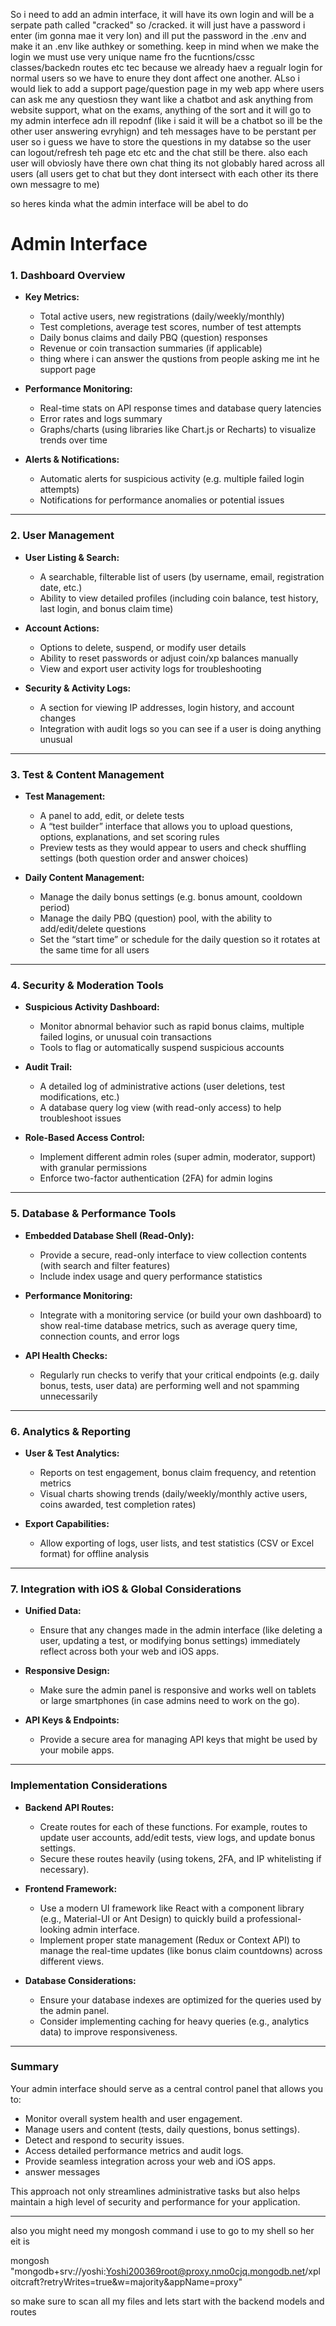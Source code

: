 So i need to add an admin interface, it will have its own login and will be a serpate path called "cracked" so /cracked. it will just have a password i enter (im gonna mae it very lon) and ill put the password in the .env and make it an .env like authkey or something. keep in mind when we make the login we must use very unique name fro the fucntions/cssc classes/backedn routes etc tec because we already haev a regualr login for normal users so we have to enure they dont affect one another. ALso i would liek to add a support page/question page in my web app where users can ask me any questiosn they want like a chatbot and ask anything from website support, what on the exams, anything of the sort and it will go to my admin interfece adn ill repodnf (like i said it will be a chatbot so ill be the other user answering evryhign) and teh messages have to be perstant per user so i guess we have to store the questions in my databse so the user can logout/refresh teh page etc etc and the chat still be there. also each user will obviosly have there own chat thing its not globably hared across all users (all users get to chat but they dont intersect with each other its there own messagre to me)

so heres kinda what the admin interface will be abel to do


# Admin Interface

### 1. **Dashboard Overview**

- **Key Metrics:**  
  - Total active users, new registrations (daily/weekly/monthly)
  - Test completions, average test scores, number of test attempts
  - Daily bonus claims and daily PBQ (question) responses  
  - Revenue or coin transaction summaries (if applicable)
  - thing where i can answer the qustions from people asking me int he support page

- **Performance Monitoring:**  
  - Real-time stats on API response times and database query latencies  
  - Error rates and logs summary  
  - Graphs/charts (using libraries like Chart.js or Recharts) to visualize trends over time

- **Alerts & Notifications:**  
  - Automatic alerts for suspicious activity (e.g. multiple failed login attempts)
  - Notifications for performance anomalies or potential issues

---

### 2. **User Management**

- **User Listing & Search:**  
  - A searchable, filterable list of users (by username, email, registration date, etc.)
  - Ability to view detailed profiles (including coin balance, test history, last login, and bonus claim time)

- **Account Actions:**  
  - Options to delete, suspend, or modify user details
  - Ability to reset passwords or adjust coin/xp balances manually
  - View and export user activity logs for troubleshooting

- **Security & Activity Logs:**  
  - A section for viewing IP addresses, login history, and account changes
  - Integration with audit logs so you can see if a user is doing anything unusual

---

### 3. **Test & Content Management**

- **Test Management:**  
  - A panel to add, edit, or delete tests  
  - A “test builder” interface that allows you to upload questions, options, explanations, and set scoring rules  
  - Preview tests as they would appear to users and check shuffling settings (both question order and answer choices)

- **Daily Content Management:**  
  - Manage the daily bonus settings (e.g. bonus amount, cooldown period)  
  - Manage the daily PBQ (question) pool, with the ability to add/edit/delete questions  
  - Set the “start time” or schedule for the daily question so it rotates at the same time for all users

---

### 4. **Security & Moderation Tools**

- **Suspicious Activity Dashboard:**  
  - Monitor abnormal behavior such as rapid bonus claims, multiple failed logins, or unusual coin transactions
  - Tools to flag or automatically suspend suspicious accounts

- **Audit Trail:**  
  - A detailed log of administrative actions (user deletions, test modifications, etc.)  
  - A database query log view (with read-only access) to help troubleshoot issues

- **Role-Based Access Control:**  
  - Implement different admin roles (super admin, moderator, support) with granular permissions
  - Enforce two-factor authentication (2FA) for admin logins

---

### 5. **Database & Performance Tools**

- **Embedded Database Shell (Read-Only):**  
  - Provide a secure, read-only interface to view collection contents (with search and filter features)  
  - Include index usage and query performance statistics

- **Performance Monitoring:**  
  - Integrate with a monitoring service (or build your own dashboard) to show real-time database metrics, such as average query time, connection counts, and error logs

- **API Health Checks:**  
  - Regularly run checks to verify that your critical endpoints (e.g. daily bonus, tests, user data) are performing well and not spamming unnecessarily

---

### 6. **Analytics & Reporting**

- **User & Test Analytics:**  
  - Reports on test engagement, bonus claim frequency, and retention metrics  
  - Visual charts showing trends (daily/weekly/monthly active users, coins awarded, test completion rates)

- **Export Capabilities:**  
  - Allow exporting of logs, user lists, and test statistics (CSV or Excel format) for offline analysis

---

### 7. **Integration with iOS & Global Considerations**

- **Unified Data:**  
  - Ensure that any changes made in the admin interface (like deleting a user, updating a test, or modifying bonus settings) immediately reflect across both your web and iOS apps.

- **Responsive Design:**  
  - Make sure the admin panel is responsive and works well on tablets or large smartphones (in case admins need to work on the go).

- **API Keys & Endpoints:**  
  - Provide a secure area for managing API keys that might be used by your mobile apps.

---

### Implementation Considerations

- **Backend API Routes:**  
  - Create routes for each of these functions. For example, routes to update user accounts, add/edit tests, view logs, and update bonus settings.
  - Secure these routes heavily (using tokens, 2FA, and IP whitelisting if necessary).

- **Frontend Framework:**  
  - Use a modern UI framework like React with a component library (e.g., Material-UI or Ant Design) to quickly build a professional-looking admin interface.
  - Implement proper state management (Redux or Context API) to manage the real-time updates (like bonus claim countdowns) across different views.

- **Database Considerations:**  
  - Ensure your database indexes are optimized for the queries used by the admin panel.
  - Consider implementing caching for heavy queries (e.g., analytics data) to improve responsiveness.

---

### Summary

Your admin interface should serve as a central control panel that allows you to:
- Monitor overall system health and user engagement.
- Manage users and content (tests, daily questions, bonus settings).
- Detect and respond to security issues.
- Access detailed performance metrics and audit logs.
- Provide seamless integration across your web and iOS apps.
- answer messages

This approach not only streamlines administrative tasks but also helps maintain a high level of security and performance for your application.

---

also you might need my mongosh command i use to go to my shell so her eit is 

mongosh "mongodb+srv://yoshi:Yoshi200369root@proxy.nmo0cjq.mongodb.net/xploitcraft?retryWrites=true&w=majority&appName=proxy"


so make sure to scan all my files and lets start with the backend models and routes

